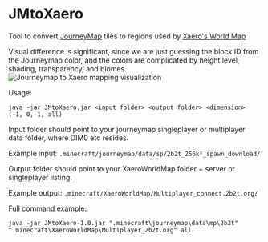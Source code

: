 # JMtoXaero

Tool to convert [JourneyMap](https://www.curseforge.com/minecraft/mc-mods/journeymap) tiles to regions used by [Xaero's World Map](https://chocolateminecraft.com/worldmap.php)

Visual difference is significant, since we are just guessing the block ID from the Journeymap color, and the colors are complicated by height level, shading, transparency, and biomes.
![Journeymap to Xaero mapping visualization](https://i.imgur.com/LP8HuKX.png)


Usage: 

`java -jar JMtoXaero.jar <input folder> <output folder> <dimension> (-1, 0, 1, all)`

Input folder should point to your journeymap singleplayer or multiplayer data folder, where DIM0 etc resides.

Example input:
`.minecraft/journeymap/data/sp/2b2t_256k²_spawn_download/`

Output folder should point to your XaeroWorldMap folder + server or singleplayer listing.

Example output:
`.minecraft/XaeroWorldMap/Multiplayer_connect.2b2t.org/`


Full command example:

`java -jar JMtoXaero-1.0.jar ".minecraft\journeymap\data\mp\2b2t" ".minecraft\XaeroWorldMap\Multiplayer_2b2t.org" all`
